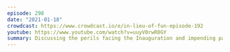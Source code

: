 ```yaml
---
episode: 298
date: "2021-01-18"
crowdcast: https://www.crowdcast.io/e/in-lieu-of-fun-episode-192
youtube: https://www.youtube.com/watch?v=uuyV0rwR8GY
summary: Discussing the perils facing the Inauguration and impending pardons
---
```

